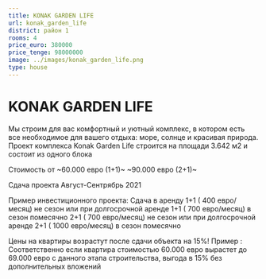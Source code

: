 ```yaml
---
title: KONAK GARDEN LIFE
url: konak_garden_life
district: район 1
rooms: 4
price_euro: 380000
price_tenge: 98000000
image: ../images/konak_garden_life.png
type: house
---
```


# KONAK GARDEN LIFE

Мы строим для вас комфортный и уютный комплекс, в котором есть все необходимое для вашего отдыха: море, солнце и красивая природа. Проект комплекса Konak Garden Life строится на площади 3.642 м2 и состоит из одного блока

Стоимость от
~60.000 евро (1+1)~
~90.000 евро (2+1)~

Сдача проекта Август-Сентрябрь 2021

Пример инвестиционного проекта:
Сдача в аренду
1+1 ( 400 евро/месяц) не сезон или при долгосрочной аренде
1+1 ( 700 евро/месяц) в сезон помесячно
2+1 ( 700 евро/месяц) не сезон или при долгосрочной аренде
2+1 ( 1000 евро/месяц) в сезон помесячно

Цены на квартиры возрастут после сдачи объекта на 15%!
Пример : Соответственно если квартира стоимостью 60.000 евро вырастет до 69.000 евро с данного этапа строительства, выгода в 15% без дополнительных вложений